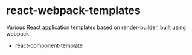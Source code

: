 # react-webpack-templates

Various React application templates based on render-builder, built using webpack.

- [react-component-template](./packages/react-component-template/)
